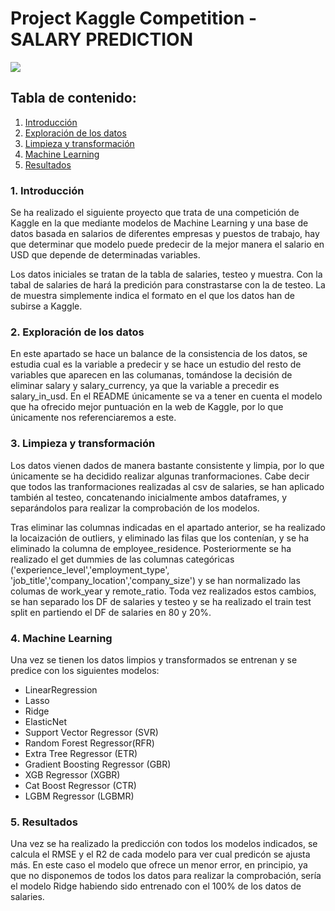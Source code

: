 # Project Kaggle Competition - SALARY PREDICTION

<img src="https://github.com/AnaChaparro/Project-Kaggle-Competition/blob/main/img/bank-number-usa-bills-dollar.jpg?raw=true"> 

## Tabla de contenido:
1. [Introducción](#introducción)
2. [Exploración de los datos](#exploración-de-los-datos)
3. [Limpieza y transformación](#limpieza-y-transformación)
4. [Machine Learning](#machine-learning)
5. [Resultados](#resultados)


### 1. Introducción

Se ha realizado el siguiente proyecto que trata de una competición de Kaggle en la que mediante modelos de Machine Learning y una base de datos basada en salarios de diferentes empresas y puestos de trabajo, hay que determinar que modelo puede predecir de la mejor manera el salario en USD que depende de determinadas variables.

Los datos iniciales se tratan de la tabla de salaries, testeo y muestra. Con la tabal de salaries de hará la predición para constrastarse con la de testeo. La de muestra simplemente indica el formato en el que los datos han de subirse a Kaggle.

### 2. Exploración de los datos

En este apartado se hace un balance de la consistencia de los datos, se estudia cual es la variable a predecir y se hace un estudio del resto de variables que aparecen en las columanas, tomándose la decisión de eliminar salary y salary_currency, ya que la variable a precedir es salary_in_usd. En el README únicamente se va a tener en cuenta el modelo que ha ofrecido mejor puntuación en la web de Kaggle, por lo que únicamente nos referenciaremos a este.

### 3. Limpieza y transformación

Los datos vienen dados de manera bastante consistente y limpia, por lo que únicamente se ha decidido realizar algunas tranformaciones. Cabe decir que todos las tranformaciones realizadas al csv de salaries, se han aplicado también al testeo, concatenando inicialmente ambos dataframes, y separándolos para realizar la comprobación de los modelos.

Tras eliminar las columnas indicadas en el apartado anterior, se ha realizado la locaización de outliers, y eliminado las filas que los contenían, y se ha eliminado la columna de employee_residence. Posteriormente se ha realizado el get dummies de las columnas categóricas ('experience_level','employment_type', 'job_title','company_location','company_size') y se han normalizado las columas de work_year y remote_ratio.
Toda vez realizados estos cambios, se han separado los DF de salaries y testeo y se ha realizado el train test split en partiendo el DF de salaries en 80 y 20%.

### 4. Machine Learning

Una vez se tienen los datos limpios y transformados se entrenan y se predice con los siguientes modelos:

- LinearRegression
- Lasso       
- Ridge        
- ElasticNet
- Support Vector Regressor (SVR)
- Random Forest Regressor(RFR)
- Extra Tree Regressor (ETR)
- Gradient Boosting Regressor (GBR)
- XGB Regressor (XGBR)
- Cat Boost Regressor (CTR)
- LGBM Regressor (LGBMR)

### 5. Resultados

Una vez se ha realizado la predicción con todos los modelos indicados, se calcula el RMSE y el R2 de cada modelo para ver cual predicón se ajusta más.
En este caso el modelo que ofrece un menor error, en principio, ya que no disponemos de todos los datos para realizar la comprobación, sería el modelo Ridge habiendo sido entrenado con el 100% de los datos de salaries. 




